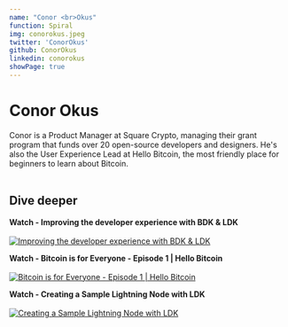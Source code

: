 ```yaml
---
name: "Conor <br>Okus"
function: Spiral
img: conorokus.jpeg
twitter: 'ConorOkus'
github: ConorOkus
linkedin: conorokus
showPage: true
---
```


# Conor Okus
 
Conor is a Product Manager at Square Crypto, managing their grant program that funds over 20 open-source developers and designers. He's also the User Experience Lead at Hello Bitcoin, the most friendly place for beginners to learn about Bitcoin. 
<br><br>

## Dive deeper


<div class="grid grid-cols-1 md:grid-cols-2 gap-5">
<div class="p-3 my-2">

**Watch - Improving the developer experience with BDK & LDK** <br><br>
[ ![Improving the developer experience with BDK & LDK](/2022/content/conor_ab21.png)](https://youtu.be/cw4qoyN6neM/)
</div>

<div class="p-3 my-2">

**Watch - Bitcoin is for Everyone - Episode 1 | Hello Bitcoin** <br><br>
[ ![Bitcoin is for Everyone - Episode 1 | Hello Bitcoin](/2022/content/conor_hello.png)](https://www.youtube.com/watch?v=oubZGyDY4Dc/)
</div>

<div class="p-3 my-2">

**Watch - Creating a Sample Lightning Node with LDK** <br><br>
[ ![Creating a Sample Lightning Node with LDK](/2022/content/conor1.png)](https://www.youtube.com/watch?v=x6C8pjcMixo/)
</div>

</div>

<br>


